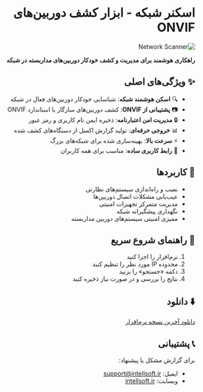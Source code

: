 <div dir="rtl">

# اسکنر شبکه - ابزار کشف دوربین‌های ONVIF

![Network Scanner](https://lh3.googleusercontent.com/d/1CKFrJd7JqaG0WHdiiQLBCpWzPN00jsYz)

**راهکاری هوشمند برای مدیریت و کشف خودکار دوربین‌های مداربسته در شبکه**

## ✨ ویژگی‌های اصلی
- 🔍 **اسکن هوشمند شبکه**: شناسایی خودکار دوربین‌های فعال در شبکه
- 📷 **پشتیبانی از ONVIF**: کشف دوربین‌های سازگار با استاندارد ONVIF
- 🔒 **مدیریت امن اعتبارنامه**: ذخیره ایمن نام کاربری و رمز عبور
- 📊 **خروجی حرفه‌ای**: تولید گزارش اکسل از دستگاه‌های کشف شده
- ⚡ **سرعت بالا**: بهینه‌سازی شده برای شبکه‌های بزرگ
- 🧩 **رابط کاربری ساده**: مناسب برای همه کاربران

## 🚀 کاربردها
- نصب و راه‌اندازی سیستم‌های نظارتی
- عیب‌یابی مشکلات اتصال دوربین‌ها
- مدیریت متمرکز تجهیزات امنیتی
- نگهداری پیشگیرانه شبکه
- ممیزی امنیتی سیستم‌های دوربین مداربسته

## 📝 راهنمای شروع سریع
1. نرم‌افزار را اجرا کنید
2. محدوده IP مورد نظر را تنظیم کنید
3. دکمه «جستجو» را بزنید
4. نتایج را بررسی و در صورت نیاز ذخیره کنید

## ⬇️ دانلود
[دانلود آخرین نسخه نرم‌افزار](https://github.com/intellsoft/cctv-camera-finder/releases/latest)

## 📞 پشتیبانی
برای گزارش مشکل یا پیشنهاد:
- ایمیل: support@intellsoft.ir
- وبسایت: [intellsoft.ir](https://intellsoft.ir)

</div>